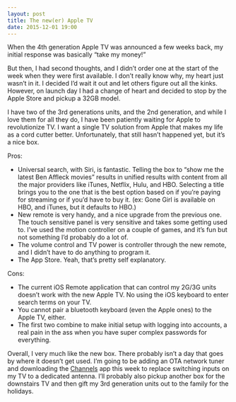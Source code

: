 ```yaml
---
layout: post
title: The new(er) Apple TV
date: 2015-12-01 19:00
---
```



When the 4th generation Apple TV was announced a few weeks back, my initial response was basically “take my money!”

But then, I had second thoughts, and I didn’t order one at the start of the week when they were first available. I don’t really know why, my heart just wasn’t in it. I decided I’d wait it out and let others figure out all the kinks. However, on launch day I had a change of heart and decided to stop by the Apple Store and pickup a 32GB model.

I have two of the 3rd generations units, and the 2nd generation, and while I love them for all they do, I have been patiently waiting for Apple to revolutionize TV. I want a single TV solution from Apple that makes my life as a cord cutter better. Unfortunately, that still hasn’t happened yet, but it’s a nice box.

Pros:

*   Universal search, with Siri, is fantastic. Telling the box to “show me the latest Ben Affleck movies” results in unified results with content from all the major providers like iTunes, Netflix, Hulu, and HBO. Selecting a title brings you to the one that is the best option based on if you’re paying for streaming or if you’d have to buy it. (ex: Gone Girl is available on HBO, and iTunes, but it defaults to HBO.)
*   New remote is very handy, and a nice upgrade from the previous one. The touch sensitive panel is very sensitive and takes some getting used to. I’ve used the motion controller on a couple of games, and it’s fun but not something I’d probably do a lot of.
*   The volume control and TV power is controller through the new remote, and I didn’t have to do anything to program it.
*   The App Store. Yeah, that’s pretty self explanatory.

Cons:

*   The current iOS Remote application that can control my 2G/3G units doesn’t work with the new Apple TV. No using the iOS keyboard to enter search terms on your TV.
*   You cannot pair a bluetooth keyboard (even the Apple ones) to the Apple TV, either.
*   The first two combine to make initial setup with logging into accounts, a real pain in the ass when you have super complex passwords for everything.

Overall, I very much like the new box. There probably isn’t a day that goes by where it doesn’t get used. I’m going to be adding an OTA network tuner and downloading the [Channels](http://getchannels.com) app this week to replace switching inputs on my TV to a dedicated antenna. I’ll probably also pickup another box for the downstairs TV and then gift my 3rd generation units out to the family for the holidays.
